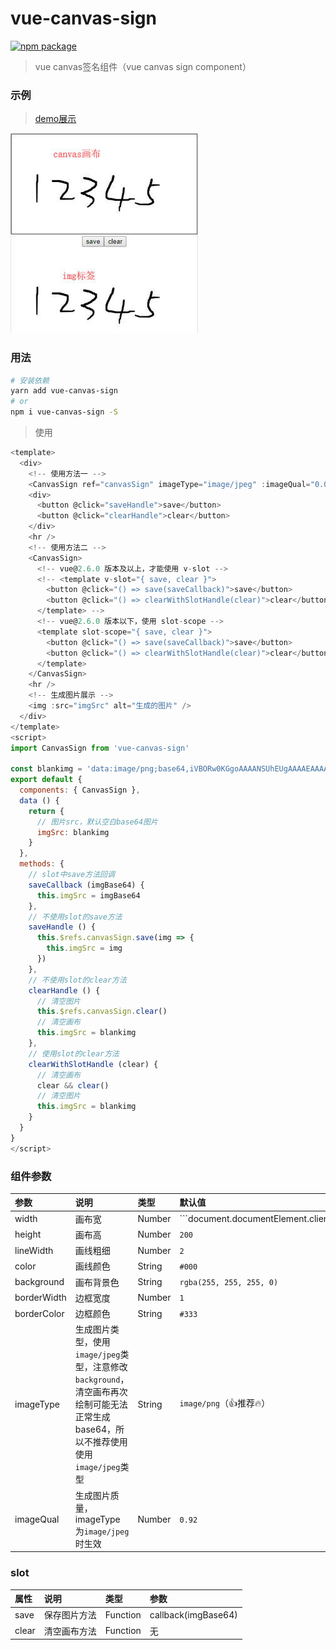 # vue-canvas-sign
[![npm package](https://img.shields.io/npm/v/vue-canvas-sign.svg)](https://www.npmjs.com/package/vue-canvas-sign)
> vue canvas签名组件（vue canvas sign component）  
### 示例
> [demo展示](https://jekorx.github.io/vue-canvas-sign)

![vue-canvas-sign](screenshot/pic0.jpg)

### 用法
```bash
# 安装依赖
yarn add vue-canvas-sign
# or
npm i vue-canvas-sign -S
```
> 使用
```javascript
<template>
  <div>
    <!-- 使用方法一 -->
    <CanvasSign ref="canvasSign" imageType="image/jpeg" :imageQual="0.01" background="#FFF" />
    <div>
      <button @click="saveHandle">save</button>
      <button @click="clearHandle">clear</button>
    </div>
    <hr />
    <!-- 使用方法二 -->
    <CanvasSign>
      <!-- vue@2.6.0 版本及以上，才能使用 v-slot -->
      <!-- <template v-slot="{ save, clear }">
        <button @click="() => save(saveCallback)">save</button>
        <button @click="() => clearWithSlotHandle(clear)">clear</button>
      </template> -->
      <!-- vue@2.6.0 版本以下，使用 slot-scope -->
      <template slot-scope="{ save, clear }">
        <button @click="() => save(saveCallback)">save</button>
        <button @click="() => clearWithSlotHandle(clear)">clear</button>
      </template>
    </CanvasSign>
    <hr />
    <!-- 生成图片展示 -->
    <img :src="imgSrc" alt="生成的图片" />
  </div>
</template>
<script>
import CanvasSign from 'vue-canvas-sign'

const blankimg = 'data:image/png;base64,iVBORw0KGgoAAAANSUhEUgAAAAEAAAABCAYAAAAfFcSJAAAAC0lEQVQYV2NgAAIAAAUAAarVyFEAAAAASUVORK5CYII='
export default {
  components: { CanvasSign },
  data () {
    return {
      // 图片src，默认空白base64图片
      imgSrc: blankimg
    }
  },
  methods: {
    // slot中save方法回调
    saveCallback (imgBase64) {
      this.imgSrc = imgBase64
    },
    // 不使用slot的save方法
    saveHandle () {
      this.$refs.canvasSign.save(img => {
        this.imgSrc = img
      })
    },
    // 不使用slot的clear方法
    clearHandle () {
      // 清空图片
      this.$refs.canvasSign.clear()
      // 清空画布
      this.imgSrc = blankimg
    },
    // 使用slot的clear方法
    clearWithSlotHandle (clear) {
      // 清空画布
      clear && clear()
      // 清空图片
      this.imgSrc = blankimg
    }
  }
}
</script>
```
### 组件参数
| 参数          | 说明       | 类型    |  默认值 |  可选值 |
| :------------ | :--------  | :------ | :----- | :----- |
| width         | 画布宽     | Number  | ```document.documentElement.clientWidth || document.body.clientWidth``` | |
| height        | 画布高     | Number  | ```200``` | |
| lineWidth     | 画线粗细   | Number  | ```2``` | |
| color         | 画线颜色   | String  | ```#000``` | |
| background    | 画布背景色 | String  | ```rgba(255, 255, 255, 0)``` | |
| borderWidth   | 边框宽度   | Number  | ```1``` | |
| borderColor   | 边框颜色   | String  | ```#333``` | |
| imageType     | 生成图片类型，使用```image/jpeg```类型，注意修改```background```，清空画布再次绘制可能无法正常生成base64，所以不推荐使用使用```image/jpeg```类型 | String  | ```image/png```（👍推荐🔥） | ```image/png``` &#124; ```image/jpeg``` &#124; ```image/webp```(Chrome支持) |
| imageQual     | 生成图片质量，imageType为```image/jpeg```时生效 | Number  | ```0.92``` | ```0 ~ 1``` 之间数字 |
### slot
| 属性   | 说明        | 类型      |  参数 |
| :----- | :---------- | :------- | :----- |
| save   | 保存图片方法 | Function | callback(imgBase64) |
| clear  | 清空画布方法 | Function | 无 |

